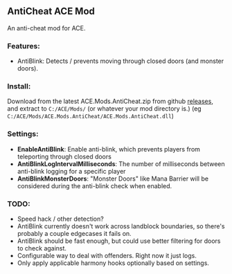 ﻿## AntiCheat ACE Mod
An anti-cheat mod for ACE.

### Features:
- AntiBlink: Detects / prevents moving through closed doors (and monster doors).

### Install:
Download from the latest ACE.Mods.AntiCheat.zip from github [releases](https://github.com/trevis/ACE.Mods.AntiCheat/releases), and extract to `C:/ACE/Mods/` (or whatever your mod directory is.) (eg `C:/ACE/Mods/ACE.Mods.AntiCheat/ACE.Mods.AntiCheat.dll`)

### Settings:
- **EnableAntiBlink**: Enable anti-blink, which prevents players from teleporting through closed doors
- **AntiBlinkLogIntervalMilliseconds**: The number of milliseconds between anti-blink logging for a specific player
- **AntiBlinkMonsterDoors**: "Monster Doors" like Mana Barrier will be considered during the anti-blink check when enabled.

### TODO:
- Speed hack / other detection?
- AntiBlink currently doesn't work across landblock boundaries, so there's probably a couple edgecases it fails on.
- AntiBlink should be fast enough, but could use better filtering for doors to check against.
- Configurable way to deal with offenders. Right now it just logs.
- Only apply applicable harmony hooks optionally based on settings.
